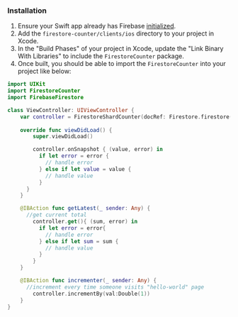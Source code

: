 ### Installation

1. Ensure your Swift app already has Firebase [initialized](https://firebase.google.com/docs/ios/setup). 
2. Add the `firestore-counter/clients/ios` directory to your project in Xcode.
3. In the "Build Phases" of your project in Xcode, update the "Link Binary With Libraries" to include the `FirestoreCounter` package. 
4. Once built, you should be able to import the `FirestoreCounter` into your project like below:

```swift
import UIKit
import FirestoreCounter
import FirebaseFirestore

class ViewController: UIViewController {
    var controller = FirestoreShardCounter(docRef: Firestore.firestore().collection("pages").document("hello-world"), field: "visits")
    
    override func viewDidLoad() {
        super.viewDidLoad()

        controller.onSnapshot { (value, error) in
          if let error = error {
            // handle error
          } else if let value = value {
            // handle value
          }
      }
    }

    @IBAction func getLatest(_ sender: Any) {
      //get current total
        controller.get(){ (sum, error) in
          if let error = error{
            // handle error
          } else if let sum = sum {
            // handle value   
          }
        }
    }

    @IBAction func incrementer(_ sender: Any) {
      //increment every time someone visits "hello-world" page
        controller.incrementBy(val:Double(1))
    }
}

```
